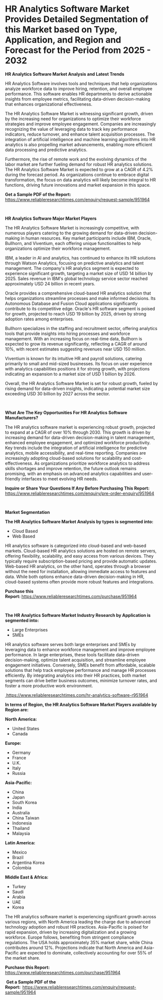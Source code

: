 <p><h1>HR Analytics Software Market Provides Detailed Segmentation of this Market based on Type, Application, and Region and Forecast for the Period from 2025 - 2032</h1></p><p><strong>HR Analytics Software Market Analysis and Latest Trends</strong></p>
<p><p>HR Analytics Software involves tools and techniques that help organizations analyze workforce data to improve hiring, retention, and overall employee performance. This software enables HR departments to derive actionable insights from employee metrics, facilitating data-driven decision-making that enhances organizational effectiveness.</p><p>The HR Analytics Software Market is witnessing significant growth, driven by the increasing need for organizations to optimize their workforce strategies and improve employee engagement. Companies are increasingly recognizing the value of leveraging data to track key performance indicators, reduce turnover, and enhance talent acquisition processes. The integration of artificial intelligence and machine learning algorithms into HR analytics is also propelling market advancements, enabling more efficient data processing and predictive analytics.</p><p>Furthermore, the rise of remote work and the evolving dynamics of the labor market are further fueling demand for robust HR analytics solutions. The HR Analytics Software Market is expected to grow at a CAGR of 4.2% during the forecast period. As organizations continue to embrace digital transformation, the focus on data analytics will likely become integral to HR functions, driving future innovations and market expansion in this space.</p></p>
<p><strong>Get a Sample PDF of the Report:&nbsp;</strong> <a href="https://www.reliableresearchtimes.com/enquiry/request-sample/951964?utm_campaign=3045&utm_medium=2&utm_source=Github&utm_content=ia&utm_term=17042025&utm_id=hr-analytics-software">https://www.reliableresearchtimes.com/enquiry/request-sample/951964</a></p>
<p>&nbsp;</p>
<p><strong>HR Analytics Software Major Market Players</strong></p>
<p><p>The HR Analytics Software Market is increasingly competitive, with numerous players catering to the growing demand for data-driven decision-making in human resources. Key market participants include IBM, Oracle, Bullhorn, and Viventium, each offering unique functionalities to help organizations optimize their workforce management.</p><p>IBM, a leader in AI and analytics, has continued to enhance its HR solutions through Watson Analytics, focusing on predictive analytics and talent management. The company's HR analytics segment is expected to experience significant growth, targeting a market size of USD 14 billion by 2025. Sales revenue in IBM's global technology service sector reached approximately USD 24 billion in recent years.</p><p>Oracle provides a comprehensive cloud-based HR analytics solution that helps organizations streamline processes and make informed decisions. Its Autonomous Database and Fusion Cloud applications significantly contribute to its competitive edge. Oracle's HR software segment is poised for growth, projected to reach USD 19 billion by 2025, driven by strong adoption rates among enterprises.</p><p>Bullhorn specializes in the staffing and recruitment sector, offering analytics tools that provide insights into hiring processes and workforce management. With an increasing focus on real-time data, Bullhorn is expected to grow its revenue significantly, reflecting a CAGR of around 10%, with recent estimates suggesting revenues near USD 150 million.</p><p>Viventium is known for its intuitive HR and payroll solutions, catering primarily to small and mid-sized businesses. Its focus on user experience with analytics capabilities positions it for strong growth, with projections indicating an expansion to a market size of USD 1 billion by 2026.</p><p>Overall, the HR Analytics Software Market is set for robust growth, fueled by rising demand for data-driven insights, indicating a potential market size exceeding USD 30 billion by 2027 across the sector.</p></p>
<p>&nbsp;</p>
<p><strong>What Are The Key Opportunities For HR Analytics Software Manufacturers?</strong></p>
<p><p>The HR analytics software market is experiencing robust growth, projected to expand at a CAGR of over 10% through 2030. This growth is driven by increasing demand for data-driven decision-making in talent management, enhanced employee engagement, and optimized workforce productivity. Key trends include the integration of artificial intelligence for predictive analytics, mobile accessibility, and real-time reporting. Companies are increasingly adopting cloud-based solutions for scalability and cost-effectiveness. As organizations prioritize workforce analytics to address skills shortages and improve retention, the future outlook remains promising, with an emphasis on advanced analytics capabilities and user-friendly interfaces to meet evolving HR needs.</p></p>
<p><strong>Inquire or Share Your Questions If Any Before Purchasing This Report:</strong> <a href="https://www.reliableresearchtimes.com/enquiry/pre-order-enquiry/951964?utm_campaign=3045&utm_medium=2&utm_source=Github&utm_content=ia&utm_term=17042025&utm_id=hr-analytics-software">https://www.reliableresearchtimes.com/enquiry/pre-order-enquiry/951964</a></p>
<p>&nbsp;</p>
<p><strong>Market Segmentation</strong></p>
<p><strong>The HR Analytics Software Market Analysis by types is segmented into:</strong></p>
<p><ul><li>Cloud Based</li><li>Web Based</li></ul></p>
<p><p>HR analytics software is categorized into cloud-based and web-based markets. Cloud-based HR analytics solutions are hosted on remote servers, offering flexibility, scalability, and easy access from various devices. They typically require subscription-based pricing and provide automatic updates. Web-based HR analytics, on the other hand, operates through a browser without the need for installation, allowing immediate access to features and data. While both options enhance data-driven decision-making in HR, cloud-based systems often provide more robust features and integrations.</p></p>
<p><strong>Purchase this Report:&nbsp;</strong><a href="https://www.reliableresearchtimes.com/purchase/951964?utm_campaign=3045&utm_medium=2&utm_source=Github&utm_content=ia&utm_term=17042025&utm_id=hr-analytics-software">https://www.reliableresearchtimes.com/purchase/951964</a></p>
<p>&nbsp;</p>
<p><strong>The HR Analytics Software Market Industry Research by Application is segmented into:</strong></p>
<p><ul><li>Large Enterprises</li><li>SMEs</li></ul></p>
<p><p>HR analytics software serves both large enterprises and SMEs by leveraging data to enhance workforce management and improve employee performance. In large enterprises, these tools facilitate data-driven decision-making, optimize talent acquisition, and streamline employee engagement initiatives. Conversely, SMEs benefit from affordable, scalable solutions that help track employee performance and manage HR processes efficiently. By integrating analytics into their HR practices, both market segments can drive better business outcomes, minimize turnover rates, and foster a more productive work environment.</p></p>
<p><a href="https://www.reliableresearchtimes.com/hr-analytics-software-r951964?utm_campaign=3045&utm_medium=2&utm_source=Github&utm_content=ia&utm_term=17042025&utm_id=hr-analytics-software">&nbsp;https://www.reliableresearchtimes.com/hr-analytics-software-r951964</a></p>
<p><strong>In terms of Region, the HR Analytics Software Market Players available by Region are:</strong></p>
<p>
    <p> <strong> North America: </strong>
        <ul>
            <li>United States</li>
            <li>Canada</li>
        </ul>
        </p> 
    <p> <strong> Europe: </strong>
        <ul>
            <li>Germany</li>
            <li>France</li>
            <li>U.K.</li>
            <li>Italy</li>
            <li>Russia</li>
        </ul>
        </p> 
    <p> <strong> Asia-Pacific: </strong>
        <ul>
            <li>China</li>
            <li>Japan</li>
            <li>South Korea</li>
            <li>India</li>
            <li>Australia</li>
            <li>China Taiwan</li>
            <li>Indonesia</li>
            <li>Thailand</li>
            <li>Malaysia</li>
        </ul>
        </p> 
    <p> <strong> Latin America: </strong>
        <ul>
            <li>Mexico</li>
            <li>Brazil</li>
            <li>Argentina Korea</li>
            <li>Colombia</li>
        </ul>
        </p> 
    <p> <strong> Middle East & Africa: </strong>
        <ul>
            <li>Turkey</li>
            <li>Saudi</li>
            <li>Arabia</li>
            <li>UAE</li>
            <li>Korea</li>
        </ul>
    </p>
    </p>
<p><p>The HR analytics software market is experiencing significant growth across various regions, with North America leading the charge due to advanced technology adoption and robust HR practices. Asia-Pacific is poised for rapid expansion, driven by increasing digitalization and a growing workforce. Europe follows, benefiting from stringent compliance regulations. The USA holds approximately 35% market share, while China contributes around 12%. Projections indicate that North America and Asia-Pacific are expected to dominate, collectively accounting for over 55% of the market share.</p></p>
<p><strong>Purchase this Report: </strong><a href="https://www.reliableresearchtimes.com/purchase/951964?utm_campaign=3045&utm_medium=2&utm_source=Github&utm_content=ia&utm_term=17042025&utm_id=hr-analytics-software">https://www.reliableresearchtimes.com/purchase/951964</a></p>
<p>&nbsp;<strong>Get a Sample PDF of the Report:&nbsp;&nbsp;</strong><a href="https://www.reliableresearchtimes.com/enquiry/request-sample/951964?utm_campaign=3045&utm_medium=2&utm_source=Github&utm_content=ia&utm_term=17042025&utm_id=hr-analytics-software">https://www.reliableresearchtimes.com/enquiry/request-sample/951964</a></p>
<p><strong></strong></p>
<p><p></p><p></p><p></p></p>